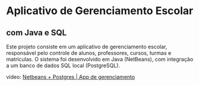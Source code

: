 # Aplicativo de Gerenciamento Escolar
## com Java e SQL

Este projeto consiste em um aplicativo de gerenciamento escolar, responsável pelo controle de alunos, professores, cursos, turmas e matrículas. O sistema foi desenvolvido em Java (NetBeans), com integração a um banco de dados SQL local (PostgreSQL).

vídeo: [Netbeans + Postgres | App de gerenciamento](https://youtu.be/u4Vov4oH0rU)

